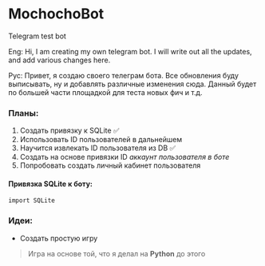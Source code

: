 # MochochoBot
Telegram test bot

Eng:
Hi, I am creating my own telegram bot. I will write out all the updates, and add various changes here.

Рус:
Привет, я создаю своего телеграм бота. Все обновления буду выписывать, ну и добавлять различные изменения сюда.
Данный будет по большей части площадкой для теста новых фич и т.д.

### Планы: ###
1. Создать привязку к SQLite ✅
2. Использовать ID пользователей в дальнейшем
  1. Научится извлекать ID пользователя из DB ✅
  2. Создать на основе привязки ID *аккаунт пользователя в боте*
3. Попробовать создать личный кабинет пользователя

#### Привязка SQLite к боту: ####
```
import SQLite
```

### Идеи: ###
* Создать простую игру
> Игра на основе той, что я делал на **Python** до этого
